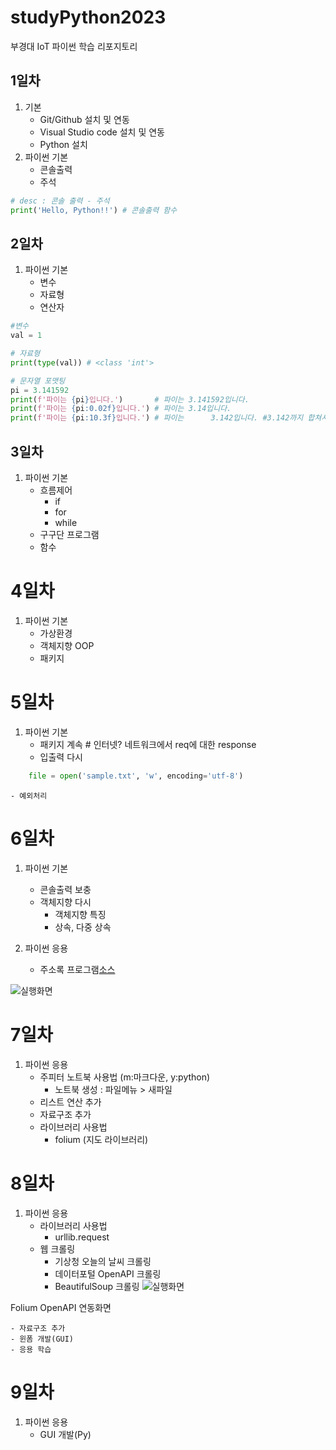 # studyPython2023
부경대 IoT 파이썬 학습 리포지토리

## 1일차 
1. 기본
    - Git/Github 설치 및 연동
    - Visual Studio code 설치 및 연동
    - Python 설치
2. 파이썬 기본
    - 콘솔출력
    - 주석

```python
# desc : 콘솔 출력 - 주석
print('Hello, Python!!') # 콘솔출력 함수
```

## 2일차
1. 파이썬 기본
    - 변수
    - 자료형
    - 연산자

``` python
#변수
val = 1

# 자료형
print(type(val)) # <class 'int'>

# 문자열 포맷팅
pi = 3.141592
print(f'파이는 {pi}입니다.')       # 파이는 3.141592입니다.
print(f'파이는 {pi:0.02f}입니다.') # 파이는 3.14입니다.
print(f'파이는 {pi:10.3f}입니다.') # 파이는      3.142입니다. #3.142까지 합쳐서 10칸을 의미
```

## 3일차
1. 파이썬 기본
    - 흐름제어
        - if
        - for
        - while
    - 구구단 프로그램
    - 함수
    
# 4일차
1. 파이썬 기본
    - 가상환경
    - 객체지향 OOP
    - 패키지

# 5일차
1. 파이썬 기본
    - 패키지 계속 # 인터넷? 네트워크에서 req에 대한 response
    - 입출력 다시
``` python
    file = open('sample.txt', 'w', encoding='utf-8')
```
    - 예외처리

# 6일차
1. 파이썬 기본
    - 콘솔출력 보충
    - 객체지향 다시
        - 객체지향 특징
        - 상속, 다중 상속

2. 파이썬 응용
    - 주소록 프로그램[소스](https://github.com/kwak-ji-eun/studyPython2023/blob/main/Project/address_app.py)

![실행화면](https://github.com/kwak-ji-eun/studyPython2023/blob/main/Images/address_app.png)


# 7일차 
1. 파이썬 응용
    - 주피터 노트북 사용법 (m:마크다운, y:python)
        - 노트북 생성 : 파일메뉴 > 새파일
    - 리스트 연산 추가
    - 자료구조 추가
    - 라이브러리 사용법
        - folium (지도 라이브러리)

# 8일차
1. 파이썬 응용
    - 라이브러리 사용법
        - urllib.request
    - 웹 크롤링
        - 기상청 오늘의 날씨 크롤링
        - 데이터포털 OpenAPI 크롤링
        - BeautifulSoup 크롤링
![실행화면](https://github.com/kwak-ji-eun/studyPython2023/blob/main/Images/jupyter_folium.png?raw=true)

Folium OpenAPI 연동화면

    - 자료구조 추가
    - 윈폼 개발(GUI)
    - 응용 학습

# 9일차
1. 파이썬 응용
    - GUI 개발(Py)


  
